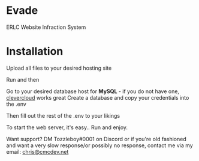 # Evade
ERLC Website Infraction System


<h1>Installation</h1>
Upload all files to your desired hosting site

Run <script>cd client && npm install</script> and then <script>cd client && npm install</script>

Go to your desired database host for <b>MySQL</b> - if you do not have one, [clevercloud](https://www.clever-cloud.com/) works great
Create a database and copy your credentials into the .env

Then fill out the rest of the .env to your likings

To start the web server, it's easy.. Run <script>npm start</script> and enjoy.

Want support? DM Tozzleboy#0001 on Discord or if you're old fashioned and want a very slow response/or possibly no response, contact me via my email: chris@cmcdev.net
